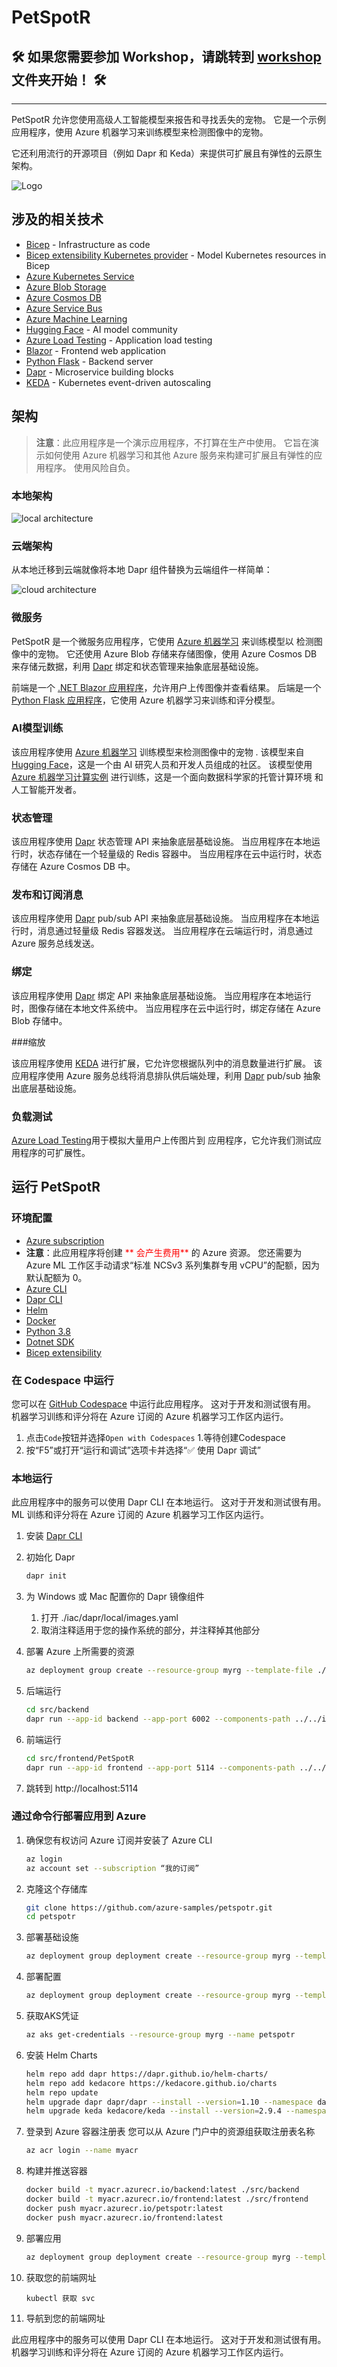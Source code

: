 # PetSpotR

## 🛠️ 如果您需要参加 Workshop，请跳转到 [workshop](workshop/README.md) 文件夹开始！ 🛠️

---

PetSpotR 允许您使用高级人工智能模型来报告和寻找丢失的宠物。 它是一个示例应用程序，使用 Azure 机器学习来训练模型来检测图像中的宠物。

它还利用流行的开源项目（例如 Dapr 和 Keda）来提供可扩展且有弹性的云原生架构。

![Logo](./img/logo.svg)

## 涉及的相关技术

- [Bicep](https://docs.microsoft.com/en-us/azure/azure-resource-manager/bicep/overview) - Infrastructure as code
- [Bicep extensibility Kubernetes provider](https://learn.microsoft.com/en-us/azure/azure-resource-manager/bicep/bicep-extensibility-kubernetes-provider) - Model Kubernetes resources in Bicep
- [Azure Kubernetes Service](https://docs.microsoft.com/en-us/azure/aks/intro-kubernetes)
- [Azure Blob Storage](https://docs.microsoft.com/en-us/azure/storage/blobs/storage-blobs-introduction)
- [Azure Cosmos DB](https://docs.microsoft.com/en-us/azure/cosmos-db/introduction)
- [Azure Service Bus](https://docs.microsoft.com/en-us/azure/service-bus-messaging/service-bus-messaging-overview)
- [Azure Machine Learning](https://learn.microsoft.com/en-us/azure/machine-learning/overview-what-is-azure-machine-learning)
- [Hugging Face](https://huggingface.co) - AI model community
- [Azure Load Testing](https://docs.microsoft.com/en-us/azure/load-testing/) - Application load testing
- [Blazor](https://dotnet.microsoft.com/apps/aspnet/web-apps/blazor) - Frontend web application
- [Python Flask](https://pypi.org/project/Flask/) - Backend server
- [Dapr](https://dapr.io) - Microservice building blocks
- [KEDA](https://keda.sh) - Kubernetes event-driven autoscaling

## 架构

> **注意**：此应用程序是一个演示应用程序，不打算在生产中使用。 它旨在演示如何使用 Azure 机器学习和其他 Azure 服务来构建可扩展且有弹性的应用程序。 使用风险自负。

### 本地架构

![local architecture](./img/petspotr-local.png)

### 云端架构

从本地迁移到云端就像将本地 Dapr 组件替换为云端组件一样简单：

![cloud architecture](./img/petspotr-cloud.png)

### 微服务

PetSpotR 是一个微服务应用程序，它使用 [Azure 机器学习](https://learn.microsoft.com/en-us/azure/machine-learning/overview-what-is-azure-machine-learning) 来训练模型以 检测图像中的宠物。 它还使用 Azure Blob 存储来存储图像，使用 Azure Cosmos DB 来存储元数据，利用 [Dapr](https://dapr.io) 绑定和状态管理来抽象底层基础设施。

前端是一个 [.NET Blazor 应用程序](https://learn.microsoft.com/en-us/aspnet/core/blazor/?view=aspnetcore-7.0)，允许用户上传图像并查看结果。 后端是一个 [Python Flask 应用程序](https://pypi.org/project/Flask/)，它使用 Azure 机器学习来训练和评分模型。

### AI模型训练

该应用程序使用 [Azure 机器学习](https://learn.microsoft.com/en-us/azure/machine-learning/overview-what-is-azure-machine-learning) 训练模型来检测图像中的宠物 . 该模型来自 [Hugging Face](https://huggingface.co)，这是一个由 AI 研究人员和开发人员组成的社区。 该模型使用 [Azure 机器学习计算实例](https://docs.microsoft.com/en-us/azure/machine-learning/concept-compute-instance) 进行训练，这是一个面向数据科学家的托管计算环境 和人工智能开发者。

### 状态管理

该应用程序使用 [Dapr](https://dapr.io) 状态管理 API 来抽象底层基础设施。 当应用程序在本地运行时，状态存储在一个轻量级的 Redis 容器中。 当应用程序在云中运行时，状态存储在 Azure Cosmos DB 中。

### 发布和订阅消息

该应用程序使用 [Dapr](https://dapr.io) pub/sub API 来抽象底层基础设施。 当应用程序在本地运行时，消息通过轻量级 Redis 容器发送。 当应用程序在云端运行时，消息通过 Azure 服务总线发送。

### 绑定

该应用程序使用 [Dapr](https://dapr.io) 绑定 API 来抽象底层基础设施。 当应用程序在本地运行时，图像存储在本地文件系统中。 当应用程序在云中运行时，绑定存储在 Azure Blob 存储中。

###缩放

该应用程序使用 [KEDA](https://keda.sh) 进行扩展，它允许您根据队列中的消息数量进行扩展。 该应用程序使用 Azure 服务总线将消息排队供后端处理，利用 [Dapr](https://dapr.io) pub/sub 抽象出底层基础设施。

### 负载测试

[Azure Load Testing](https://learn.microsoft.com/en-us/azure/load-testing/overview-what-is-azure-load-testing)用于模拟大量用户上传图片到 应用程序，它允许我们测试应用程序的可扩展性。

## 运行 PetSpotR

### 环境配置

- [Azure subscription](https://azure.microsoft.com/free/)
- **注意**：此应用程序将创建 <font color=red>** 会产生费用** </font> 的 Azure 资源。 您还需要为 Azure ML 工作区手动请求“标准 NCSv3 系列集群专用 vCPU”的配额，因为默认配额为 0。
- [Azure CLI](https://docs.microsoft.com/cli/azure/install-azure-cli)
- [Dapr CLI](https://docs.dapr.io/getting-started/install-dapr-cli/)
- [Helm](https://helm.sh/docs/intro/install/)
- [Docker](https://docs.docker.com/get-docker/)
- [Python 3.8](https://www.python.org/downloads/)
- [Dotnet SDK](https://dotnet.microsoft.com/download/dotnet/)
- [Bicep extensibility](https://learn.microsoft.com/en-us/azure/azure-resource-manager/bicep/bicep-extensibility-kubernetes-provider#enable-the-preview-feature)

### 在 Codespace 中运行

您可以在 [GitHub Codespace](https://docs.github.com/en/codespaces/developing-in-codespaces/creating-a-codespace) 中运行此应用程序。 这对于开发和测试很有用。 机器学习训练和评分将在 Azure 订阅的 Azure 机器学习工作区内运行。

1. 点击`Code`按钮并选择`Open with Codespaces`
1.等待创建Codespace
1. 按“F5”或打开“运行和调试”选项卡并选择“✅ 使用 Dapr 调试”

### 本地运行

此应用程序中的服务可以使用 Dapr CLI 在本地运行。 这对于开发和测试很有用。 ML 训练和评分将在 Azure 订阅的 Azure 机器学习工作区内运行。

1. 安装 [Dapr CLI](https://docs.dapr.io/getting-started/install-dapr-cli/)
2. 初始化 Dapr
   ```bash
   dapr init
   ```
3. 为 Windows 或 Mac 配置你的 Dapr 镜像组件
   1. 打开 ./iac/dapr/local/images.yaml
   2. 取消注释适用于您的操作系统的部分，并注释掉其他部分
   
4. 部署 Azure 上所需要的资源
   ```bash
   az deployment group create --resource-group myrg --template-file ./iac/infra.bicep --parameters mode=dev
   ```
5. 后端运行
   ```bash
   cd src/backend
   dapr run --app-id backend --app-port 6002 --components-path ../../iac/dapr/local -- python app.py
   ```
6. 前端运行
   ```bash
   cd src/frontend/PetSpotR
   dapr run --app-id frontend --app-port 5114 --components-path ../../../iac/dapr/local -- dotnet watch
   ```
7. 跳转到 http://localhost:5114

### 通过命令行部署应用到 Azure

1. 确保您有权访问 Azure 订阅并安装了 Azure CLI
    ```bash
    az login
    az account set --subscription “我的订阅”
    ```
2. 克隆这个存储库
    ```bash
    git clone https://github.com/azure-samples/petspotr.git
    cd petspotr
    ```
3. 部署基础设施
    ```bash
    az deployment group deployment create --resource-group myrg --template-file ./iac/infra.json
    ```
4. 部署配置
    ```bash
    az deployment group deployment create --resource-group myrg --template-file ./iac/config.json
    ```
5. 获取AKS凭证
    ```bash
    az aks get-credentials --resource-group myrg --name petspotr
    ```
6. 安装 Helm Charts
   ```bash
   helm repo add dapr https://dapr.github.io/helm-charts/
   helm repo add kedacore https://kedacore.github.io/charts
   helm repo update
   helm upgrade dapr dapr/dapr --install --version=1.10 --namespace dapr-system --create-namespace --wait
   helm upgrade keda kedacore/keda --install --version=2.9.4 --namespace keda --create-namespace --wait
   ```

7. 登录到 Azure 容器注册表
    您可以从 Azure 门户中的资源组获取注册表名称
   ```bash
   az acr login --name myacr
   ```

8. 构建并推送容器
    ```bash
    docker build -t myacr.azurecr.io/backend:latest ./src/backend
    docker build -t myacr.azurecr.io/frontend:latest ./src/frontend
    docker push myacr.azurecr.io/petspotr:latest
    docker push myacr.azurecr.io/frontend:latest
    ```

9. 部署应用
    ```bash
    az deployment group deployment create --resource-group myrg --template-file ./iac/app.json
    ```
10. 获取您的前端网址
    ```狂欢
    kubectl 获取 svc
    ```
11. 导航到您的前端网址


此应用程序中的服务可以使用 Dapr CLI 在本地运行。 这对于开发和测试很有用。 机器学习训练和评分将在 Azure 订阅的 Azure 机器学习工作区内运行。
